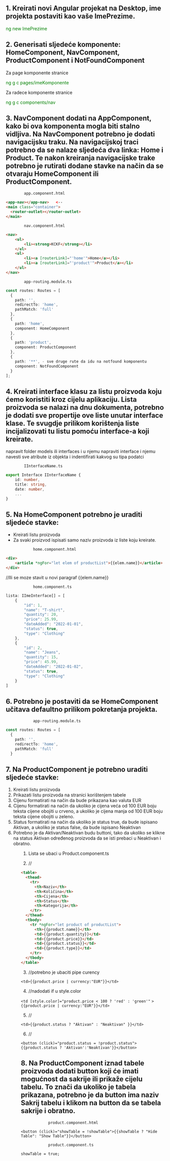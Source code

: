 <h2>1. Kreirati novi Angular projekat na Desktop, ime projekta postaviti kao vaše ImePrezime.</h2>

<p style="color:green;">ng new ImePrezime</p>

<h2>2. Generisati sljedeće komponente: HomeComponent, NavComponent, ProductComponent i NotFoundComponent</h2>

Za page komponente stranice
<p style="color:green;">ng g c pages/imeKomponente</p>

Za radece komponente stranice
<p style="color:green;">ng g c components/nav</p>


<h2>3. NavComponent dodati na AppComponent, kako bi ova komponenta mogla biti stalno vidljiva. Na NavComponent potrebno je dodati navigacijsku traku. Na navigacijskoj traci potrebno da se nalaze sljedeća dva linka: Home i Product. Te nakon kreiranja navigacijske trake potrebno je rutirati dodane stavke na način da se otvaraju HomeComponent ili ProductComponent.</h2>

            app.component.html
```html
<app-nav></app-nav>   <--
<main class="container">
  <router-outlet></router-outlet>
</main>
```

            nav.component.html
```html
<nav>
    <ul>
        <li><strong>KCKF</strong></li>
    </ul>
    <ul>
        <li><a [routerLink]="'home'">Home</a></li>
        <li><a [routerLink]="'product'">Product</a></li>
    </ul>
</nav>
```

            app-routing.module.ts
```typescript
const routes: Routes = [
  {
    path: '',
    redirectTo: 'home',
    pathMatch: 'full'
  },
  {
    path: 'home', 
    component: HomeComponent
  },
  {
    path: 'product',
    component: ProductComponent
  },
  {
    path: '**', - sve druge rute da idu na notfound komponentu
    component: NotFoundComponent
  }
];
```

<h2>4. Kreirati interface klasu za listu proizvoda koju ćemo koristiti kroz cijelu aplikaciju. Lista proizvoda se nalazi na dnu dokumenta, potrebno je dodati sve propertije ove liste unutar interface klase. Te svugdje prilikom korištenja liste incijalizovati tu listu pomoću interface-a koji kreirate.</h2>

napravit folder models ili interfaces i u njemu napraviti interface i njemu navesti sve atribute iz objekta i indentifirati kakvog
su tipa podatci

            IInterfaceName.ts
```typescript
export Interface IInterfaceName {
    id: number,
    title: string,
    date: number,
    ...
}
```
<h2>5. Na HomeComponent potrebno je uraditi sljedeće stavke:</h2>
<ul>
    <li>Kreirati listu proizvoda</li>
    <li>Za svaki proizvod ispisati samo naziv proizvoda iz liste koju kreirate.</li>
</ul>

                home.component.html

```html
<div>
    <article *ngFor="let elem of productList">{{elem.name}}</article>
</div>
```
//Ili se moze stavit u novi paragraf {{elem.name}}

                home.component.ts

```typescript
lista: IImeInterface[] = [
    {
        "id": 1,
        "name": "T-shirt",
        "quantity": 20,
        "price": 25.99,
        "dateAdded": "2022-01-01",
        "status": true,
        "type": "Clothing"
    },
    {
        "id": 2,
        "name": "Jeans",
        "quantity": 15,
        "price": 45.99,
        "dateAdded": "2022-01-02",
        "status": true,
        "type": "Clothing"
    }
]
```

<h2>6. Potrebno je postaviti da se HomeComponent učitava defaultno prilikom pokretanja projekta.</h2>

                app-routing.module.ts
```typescript
const routes: Routes = [
  {
    path: '',
    redirectTo: 'home',
    pathMatch: 'full'
  }
```
<h2>7. Na ProductComponent je potrebno uraditi sljedeće stavke:</h2>
<ol>
<li>Kreirati listu proizvoda</li>
<li>Prikazati listu proizvoda na stranici korištenjem tabele</li>
<li>Cijenu formatirati na način da bude prikazana kao valuta EUR</li>
<li>Cijenu formatirati na način da ukoliko je cijena veća od 100 EUR boju teksta cijene obojiti u crveno, a ukoliko je cijena manja od 100 EUR boju teksta cijene obojiti u zeleno.</li>
<li>Status formatirati na način da ukoliko je status true, da bude ispisano Aktivan, a ukoliko je status false, da bude ispisano Neaktivan</li>
<li>Potrebno je da Aktivan/Neaktivan budu buttoni, tako da ukoliko se klikne na status Aktivan određenog proizvoda da se isti prebaci u Neaktivan i obratno.</li>
<ol>

1. Lista se ubaci u Product.component.ts

2. //

```html
<table>
  <thead>
    <tr>
      <th>Naziv</th>
      <th>Količina</th>
      <th>Cijena</th>
      <th>Status</th>
      <th>Kategorija</th>
    </tr>
  </thead>
  <tbody>
    <tr *ngFor="let product of productList">
      <th>{{product.name}}</th>
      <td>{{product.quantity}}</td>
      <td>{{product.price}}</td>
      <td>{{product.status}}</td>
      <td>{{product.type}}</td>
    </tr>
  </tbody>
</table>
```


3. //potrebno je ubaciti pipe curency

```<td>{{product.price | currency:"EUR"}}</td>```


4. //nadodati if u style.color

```<td [style.color]="product.price < 100 ? 'red' : 'green'"```
```>{{product.price | currency:"EUR"}}</td>```


5. //

```<td>{{product.status ? "Aktivan" : "Neaktivan" }}</td>```


6. //

```<button (click)="product.status = !product.status">{{product.status ? 'Aktivan':'Neaktivan'}}</button>```


<h2>8. Na ProductComponent iznad tabele proizvoda dodati button koji će imati mogućnost da sakrije ili prikaže cijelu tabelu. To znači da ukoliko je tabela prikazana, potrebno je da button ima naziv Sakrij tabelu i klikom na button da se tabela sakrije i obratno.</h2>

                product.component.html

```<button (click)="showTable = !showTable">{{showTable ? "Hide Table": "Show Table"}}</button>```

                product.component.ts

```showTable = true;```




